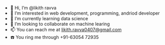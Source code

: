 - 👋 Hi, I’m @likith ravva
- 👀 I’m interested in web development, programming, andriod developer
- 🌱 I’m currently learning data science
- 💞️ I’m looking to collaborate on machine learing
- 📫 You can reach me at likith.ravva0407@gmail.com
- ☎️ You ring me through +91-63054 72935

<!---
likithravva/likithravva is a ✨ special ✨ repository because its `README.md` (this file) appears on your GitHub profile.
You can click the Preview link to take a look at your changes.
--->
